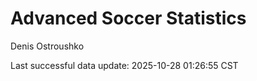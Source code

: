 # Advanced Soccer Statistics
Denis Ostroushko

<!-- gfm -->

Last successful data update: 2025-10-28 01:26:55 CST
